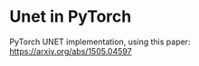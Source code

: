 # Unet in PyTorch 

PyTorch UNET implementation, using this paper: https://arxiv.org/abs/1505.04597 
